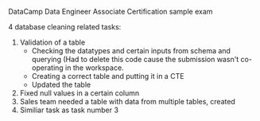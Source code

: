 DataCamp Data Engineer Associate Certification sample exam

4 database cleaning related tasks:

1. Validation of a table
     - Checking the datatypes and certain inputs from schema and querying (Had to delete this code cause
       the submission wasn't co-operating in the workspace.
     - Creating a correct table and putting it in a CTE
     - Updated the table
2. Fixed null values in a certain column
3. Sales team needed a table with data from multiple tables, created
4. Similiar task as task number 3
